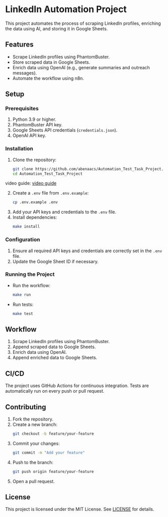 # LinkedIn Automation Project

This project automates the process of scraping LinkedIn profiles, enriching the data using AI, and storing it in Google Sheets.

## **Features**

- Scrape LinkedIn profiles using PhantomBuster.
- Store scraped data in Google Sheets.
- Enrich data using OpenAI (e.g., generate summaries and outreach messages).
- Automate the workflow using n8n.

## **Setup**

### **Prerequisites**

1. Python 3.9 or higher.
2. PhantomBuster API key.
3. Google Sheets API credentials (`credentials.json`).
4. OpenAI API key.

### **Installation**

1. Clone the repository:
   ```bash
   git clone https://github.com/abenaacs/Automation_Test_Task_Project.git
   cd Automation_Test_Task_Project
   ```

video guide: [video guide](https://www.awesomescreenshot.com/video/36088201?key=9693c9cba1f35e35ba3764ebac016f21)

2. Create a `.env` file from `.env.example`:
   ```bash
   cp .env.example .env
   ```
3. Add your API keys and credentials to the `.env` file.
4. Install dependencies:
   ```bash
   make install
   ```

### **Configuration**

1. Ensure all required API keys and credentials are correctly set in the `.env` file.
2. Update the Google Sheet ID if necessary.

### **Running the Project**

- Run the workflow:
  ```bash
  make run
  ```
- Run tests:
  ```bash
  make test
  ```

## **Workflow**

1. Scrape LinkedIn profiles using PhantomBuster.
2. Append scraped data to Google Sheets.
3. Enrich data using OpenAI.
4. Append enriched data to Google Sheets.

## **CI/CD**

The project uses GitHub Actions for continuous integration. Tests are automatically run on every push or pull request.

## **Contributing**

1. Fork the repository.
2. Create a new branch:
   ```bash
   git checkout -b feature/your-feature
   ```
3. Commit your changes:
   ```bash
   git commit -m "Add your feature"
   ```
4. Push to the branch:
   ```bash
   git push origin feature/your-feature
   ```
5. Open a pull request.

## **License**

This project is licensed under the MIT License. See [LICENSE](LICENSE) for details.

```

```
